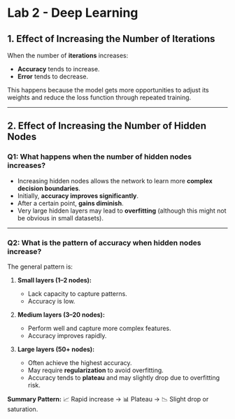 # Lab 2 - Deep Learning

## 1. Effect of Increasing the Number of Iterations

When the number of **iterations** increases:

* **Accuracy** tends to increase.
* **Error** tends to decrease.

This happens because the model gets more opportunities to adjust its weights and reduce the loss function through repeated training.

---

## 2. Effect of Increasing the Number of Hidden Nodes

### **Q1:** What happens when the number of hidden nodes increases?

* Increasing hidden nodes allows the network to learn more **complex decision boundaries**.
* Initially, **accuracy improves significantly**.
* After a certain point, **gains diminish**.
* Very large hidden layers may lead to **overfitting** (although this might not be obvious in small datasets).

---

### **Q2:** What is the pattern of accuracy when hidden nodes increase?

The general pattern is:

1. **Small layers (1–2 nodes):**

   * Lack capacity to capture patterns.
   * Accuracy is low.

2. **Medium layers (3–20 nodes):**

   * Perform well and capture more complex features.
   * Accuracy improves rapidly.

3. **Large layers (50+ nodes):**

   * Often achieve the highest accuracy.
   * May require **regularization** to avoid overfitting.
   * Accuracy tends to **plateau** and may slightly drop due to overfitting risk.

**Summary Pattern:**
📈 Rapid increase → 📊 Plateau → 📉 Slight drop or saturation.


